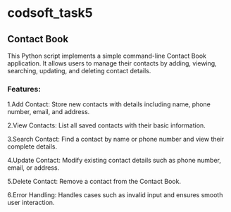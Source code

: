 # codsoft_task5
## Contact Book

This Python script implements a simple command-line Contact Book application. It allows users to manage their contacts by adding, viewing, searching, updating, and deleting contact details.
### Features:
1.Add Contact: Store new contacts with details including name, phone number, email, and address.

2.View Contacts: List all saved contacts with their basic information.

3.Search Contact: Find a contact by name or phone number and view their complete details.

4.Update Contact: Modify existing contact details such as phone number, email, or address.

5.Delete Contact: Remove a contact from the Contact Book.

6.Error Handling: Handles cases such as invalid input and ensures smooth user interaction.
